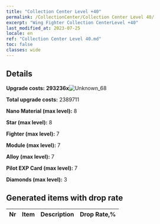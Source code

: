 ```yaml
---
title: "Collection Center Level +40"
permalink: /CollectionCenter/Collection Center Level 40/
excerpt: "Wing Fighter Collection CenterLevel +40"
last_modified_at: 2023-07-25
locale: en
ref: "Collection Center Level 40.md"
toc: false
classes: wide
---
```



## Details

 **Upgrade costs:** **293236x**![Unknown_68](/images/item/bh_img25_p.png)

 **Total upgrade costs:** 2389711

 **Nano Material (max level):** 8

 **Star (max level):** 8

 **Fighter (max level):** 7

 **Module (max level):** 7

 **Alloy (max level):** 7

 **Pilot EXP Card (max level):** 7

 **Diamonds (max level):** 3

## Generated items with drop rate

  |  Nr |     Item   |    Description   |  Drop Rate,% |
  |:----|:----------:|:-----------------|:-------------|

